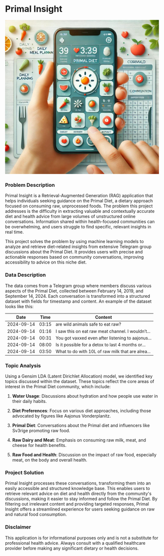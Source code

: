 # Primal Insight

![Alt text](/images/Primal_Diet_App_Interface.jpeg)


### Problem Description

Primal Insight is a Retrieval-Augmented Generation (RAG) application that helps individuals seeking guidance on the Primal Diet, a dietary approach focused on consuming raw, unprocessed foods. The problem this project addresses is the difficulty in extracting valuable and contextually accurate diet and health advice from large volumes of unstructured online conversations. Information shared within health-focused communities can be overwhelming, and users struggle to find specific, relevant insights in real time.

This project solves the problem by using machine learning models to analyze and retrieve diet-related insights from extensive Telegram group discussions about the Primal Diet. It provides users with precise and actionable responses based on community conversations, improving accessibility to advice on this niche diet.

### Data Description

The data comes from a Telegram group where members discuss various aspects of the Primal Diet, collected between February 14, 2019, and September 14, 2024. Each conversation is transformed into a structured dataset with fields for timestamp and content. An example of the dataset looks like this:

|    Date       |    Time  | Content                                                 |
|---------------|----------|---------------------------------------------------------|
| 2024-09-14    | 03:15    | are wild animals safe to eat raw?                        |
| 2024-09-14    | 01:16    | I saw this on eat raw meat channel. I wouldn’t...        |
| 2024-09-14    | 00:31    | You got vaxxed even after listening to aajonus...        |
| 2024-09-14    | 08:00    | Is it possible for a detox to last 4 months or...        |
| 2024-09-14    | 03:50    | What to do with 10L of raw milk that are alrea...        |

### Topic Analysis

Using a Gensim LDA (Latent Dirichlet Allocation) model, we identified key topics discussed within the dataset. These topics reflect the core areas of interest in the Primal Diet community, which include:

1. **Water Usage**: Discussions about hydration and how people use water in their daily habits.

2. **Diet Preferences**: Focus on various diet approaches, including those advocated by figures like Aajonus Vonderplanitz.

3. **Primal Diet**: Conversations about the Primal diet and influencers like Sv3rige promoting raw food.

4. **Raw Dairy and Meat**: Emphasis on consuming raw milk, meat, and cheese for health benefits.

5. **Raw Food and Health**: Discussion on the impact of raw food, especially meat, on the body and overall health.


### Project Solution

Primal Insight processes these conversations, transforming them into an easily accessible and structured knowledge base. This enables users to retrieve relevant advice on diet and health directly from the community's discussions, making it easier to stay informed and follow the Primal Diet. By filtering out irrelevant content and providing targeted responses, Primal Insight offers a streamlined experience for users seeking guidance on raw and natural food consumption.

### Disclaimer

This application is for informational purposes only and is not a substitute for professional health advice. Always consult with a qualified healthcare provider before making any significant dietary or health decisions.
